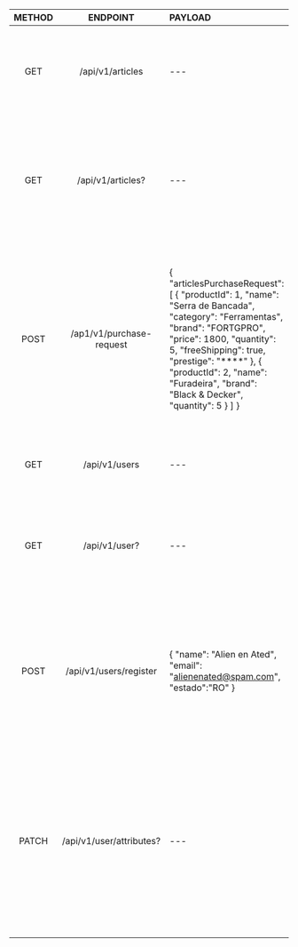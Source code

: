 | METHOD 	| ENDPOINT                 	| PAYLOAD                                                                                                                                                                                                                                                                                                                                                                                                                                                                              	| QUERY                                                                               	| RESPONSE                                                                                                                                                                                                                                                                                                                                                                                                                                                                                                                                                                                                                                                                                                                                                          	| ACTION                                                                                                                                                                        	|
| :-------:	| :-----------------------:	|:-------------------------------------------------------------------------------------------------------------------------------------------------------------------------------------------------------------------------------------------------------------------------------------------------------------------------------------------------------------------------------------------------------------------------------------------------------------------------------------	|:-----------------------------------------------------------------------------------:	|:------------------------------------------------------------------------------------------------------------------------------------------------------------------------------------------------------------------------------------------------------------------------------------------------------------------------------------------------------------------------------------------------------------------------------------------------------------------------------------------------------------------------------------------------------------------------------------------------------------------------------------------------------------------------------------------------------------------------------------------------------------------	|:-----------------------------------------------------------------------------------------------------------------------------------------------------------------------------:	|
|   GET  	|     /api/v1/articles     	|                                                                                                                                                                                                                                          ---                                                                                                                                                                                                                                         	|                                         ---                                         	| [     {         "productId": 1,         "name": "Serra de Bancada",         "category": "Ferramentas",         "brand": "FORTGPRO",         "price": 1800,         "quantity": 9,         "freeShipping": true,         "prestige": "****"     } ]                                                                                                                                                                                                                                                                                                                                                                                                                                                                                                                	|                                                                      Lista todos os produtos cadastrados                                                                      	|
|   GET  	|     /api/v1/articles?    	|                                                                                                                                                                                                                                          ---                                                                                                                                                                                                                                        	| product=productName brand=brandName category=categoryName order=0 freeShipping=true 	|                                                                                                                                                                                                                                                                                                                                                                                                                                                                                                                                                                                                                                                                                                                                                                   	| Filtra e ordena produtos de acordo com rota query Parâmetro oder aceita valores de 0 a 3 freeShipping é Boolean                                                              	    |
|   POST   	| /ap1/v1/purchase-request 	| {     "articlesPurchaseRequest": [         {             "productId": 1,             "name": "Serra de Bancada",             "category": "Ferramentas",             "brand": "FORTGPRO",             "price": 1800,             "quantity": 5,             "freeShipping": true,             "prestige": "****"         },         {             "productId": 2,             "name": "Furadeira",             "brand": "Black & Decker",             "quantity": 5         }     ] }	|                                         ---                                         	| {     "ticket": {         "articles": [             {                 "productId": 1,                 "name": "Serra de Bancada",                 "category": "Ferramentas",                 "brand": "FORTGPRO",                 "price": 1800,                 "quantity": 5,                 "freeShipping": true,                 "prestige": "****"             },             {                 "productId": 2,                 "name": "Furadeira",                 "category": "Ferramentas",                 "brand": "Black & Decker",                 "price": 500,                 "quantity": 5,                 "freeShipping": true,                 "prestige": "****"             }         ],         "total": 11500,         "id": 530     } } 	|                                     Realiza a solicitação de uma compra e armazena os produtos no carrinho,  que é retornado na Response.                                     	|
|   GET  	|       /api/v1/users      	|                                                                                                                                                                                                                                          ---                                                                                                                                                                                                                                         	|                                         ---                                         	| {     "name": "Alien en Ated",     "email": "alienenated@spam.com",     "estado":"RO"     "status": "INACTIVE" }                                                                                                                                                                                                                                                                                                                                                                                                                                                                                                                                                                                                                                                  	|                                                                      Lista todos os clientes cadastrados                                                                      	|
|   GET  	|       /api/v1/user?      	|                                                                                                                                                                                                                                          ---                                                                                                                                                                                                                                         	|                              email=alienenated@spam.com                             	| {     "name": "Alien en Ated",     "email": "alienenated@spam.com",     "estado": "RO",     "password": password,     "id": "28f8096d-3372-4d16-b92d-debf2ca72ad0",     "status": "INACTIVE" }                                                                                                                                                                                                                                                                                                                                                                                                                                                                                                                                                                    	|                                                                      Lista o cliente cadastrado por email                                                                     	|
|   POST  	|  /api/v1/users/register  	| {     "name": "Alien en Ated",     "email": "alienenated@spam.com",     "estado":"RO" }                                                                                                                                                                                                                                                                                                                                                                                           	|                                         ---                                         	| {     "name": "Alien en Ated",     "email": "alienenated@spam.com",     "estado":"RO"     "status": "ACTIVE" }                                                                                                                                                                                                                                                                                                                                                                                                                                                                                                                                                                                                                                                    	|                     Cadastra novo cliente com os parâmetros passados em payload.  Todo novo usuário recebe nome e id (uuid) imutáveis e Status como ativo                     	|
|   PATCH 	| /api/v1/user/attributes? 	|                                                                                                                                                                                                                                          ---                                                                                                                                                                                                                                         	| email=alienenated@spam.com emailChange=alien@spam.com password=password             	| {     "name": "Alien en Ated",     "email": "alien@spam.com",     "estado": "RO",     "status": "INACTIVE" }                                                                                                                                                                                                                                                                                                                                                                                                                                                                                                                                                                                                                                                      	| Altera parâmetros de cadastro para o cliente com email 'email' apontado por query Parâmetro obrigatório: email Parâmetro opcional: emailChange, password (requer ao menos um) 	|
